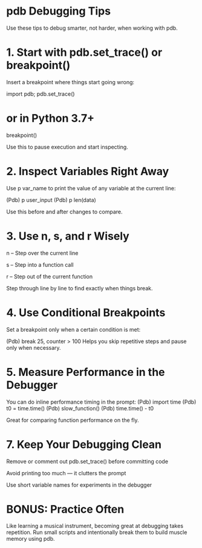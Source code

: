 
# pdb Debugging Tips

Use these tips to debug smarter, not harder, when working with pdb.

# 1. Start with pdb.set_trace() or breakpoint()
Insert a breakpoint where things start going wrong:

import pdb; pdb.set_trace()
# or in Python 3.7+
breakpoint()

Use this to pause execution and start inspecting.

# 2. Inspect Variables Right Away

Use p var_name to print the value of any variable at the current line:

(Pdb) p user_input
(Pdb) p len(data)

Use this before and after changes to compare.

# 3. Use n, s, and r Wisely

n – Step over the current line

s – Step into a function call

r – Step out of the current function

Step through line by line to find exactly when things break.


# 4. Use Conditional Breakpoints
Set a breakpoint only when a certain condition is met:

(Pdb) break 25, counter > 100
Helps you skip repetitive steps and pause only when necessary.

# 5. Measure Performance in the Debugger
You can do inline performance timing in the prompt:
(Pdb) import time
(Pdb) t0 = time.time()
(Pdb) slow_function()
(Pdb) time.time() - t0

Great for comparing function performance on the fly.

# 7. Keep Your Debugging Clean
Remove or comment out pdb.set_trace() before committing code

Avoid printing too much — it clutters the prompt

Use short variable names for experiments in the debugger

# BONUS: Practice Often
Like learning a musical instrument, becoming great at debugging takes repetition. Run small scripts and intentionally break them to build muscle memory using pdb.